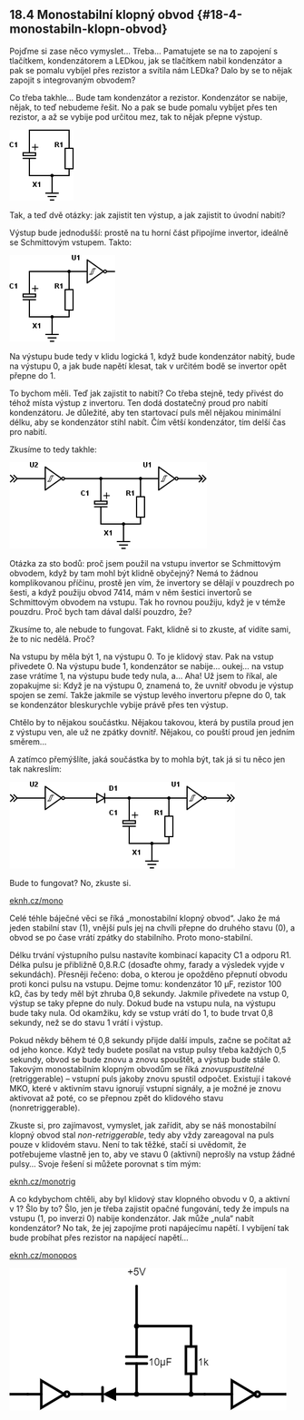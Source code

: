## 18.4 Monostabilní klopný obvod {#18-4-monostabiln-klopn-obvod}

Pojďme si zase něco vymyslet… Třeba… Pamatujete se na to zapojení s tlačítkem, kondenzátorem a LEDkou, jak se tlačítkem nabil kondenzátor a pak se pomalu vybíjel přes rezistor a svítila nám LEDka? Dalo by se to nějak zapojit s integrovaným obvodem?

Co třeba takhle… Bude tam kondenzátor a rezistor. Kondenzátor se nabije, nějak, to teď nebudeme řešit. No a pak se bude pomalu vybíjet přes ten rezistor, a až se vybije pod určitou mez, tak to nějak přepne výstup.

![213-1.png](../images/000239.png)

Tak, a teď dvě otázky: jak zajistit ten výstup, a jak zajistit to úvodní nabití?

Výstup bude jednodušší: prostě na tu horní část připojíme invertor, ideálně se Schmittovým vstupem. Takto:

![213-2.png](../images/000282.png)

Na výstupu bude tedy v klidu logická 1, když bude kondenzátor nabitý, bude na výstupu 0, a jak bude napětí klesat, tak v určitém bodě se invertor opět přepne do 1.

To bychom měli. Teď jak zajistit to nabití? Co třeba stejně, tedy přivést do téhož místa výstup z invertoru. Ten dodá dostatečný proud pro nabití kondenzátoru. Je důležité, aby ten startovací puls měl nějakou minimální délku, aby se kondenzátor stihl nabít. Čím větší kondenzátor, tím delší čas pro nabití.

Zkusíme to tedy takhle:

![214-1.png](../images/000335.png)

Otázka za sto bodů: proč jsem použil na vstupu invertor se Schmittovým obvodem, když by tam mohl být klidně obyčejný? Nemá to žádnou komplikovanou příčinu, prostě jen vím, že invertory se dělají v pouzdrech po šesti, a když použiju obvod 7414, mám v něm šestici invertorů se Schmittovým obvodem na vstupu. Tak ho rovnou použiju, když je v témže pouzdru. Proč bych tam dával další pouzdro, že?

Zkusíme to, ale nebude to fungovat. Fakt, klidně si to zkuste, ať vidíte sami, že to nic nedělá. Proč?

Na vstupu by měla být 1, na výstupu 0\. To je klidový stav. Pak na vstup přivedete 0\. Na výstupu bude 1, kondenzátor se nabije… oukej… na vstup zase vrátíme 1, na výstupu bude tedy nula, a… Aha! Už jsem to říkal, ale zopakujme si: Když je na výstupu 0, znamená to, že uvnitř obvodu je výstup spojen se zemí. Takže jakmile se výstup levého invertoru přepne do 0, tak se kondenzátor bleskurychle vybije právě přes ten výstup.

Chtělo by to nějakou součástku. Nějakou takovou, která by pustila proud jen z výstupu ven, ale už ne zpátky dovnitř. Nějakou, co pouští proud jen jedním směrem…

A zatímco přemýšlíte, jaká součástka by to mohla být, tak já si tu něco jen tak nakreslím:

![215-1.png](../images/000067.png)

Bude to fungovat? No, zkuste si.

[eknh.cz/mono](https://eknh.cz/mono)

Celé téhle báječné věci se říká „monostabilní klopný obvod“. Jako že má jeden stabilní stav (1), vnější puls jej na chvíli přepne do druhého stavu (0), a obvod se po čase vrátí zpátky do stabilního. Proto mono-stabilní.

Délku trvání výstupního pulsu nastavíte kombinací kapacity C1 a odporu R1\. Délka pulsu je přibližně 0,8.R.C (dosaďte ohmy, farady a výsledek vyjde v sekundách). Přesněji řečeno: doba, o kterou je opožděno přepnutí obvodu proti konci pulsu na vstupu. Dejme tomu: kondenzátor 10 µF, rezistor 100 kΩ, čas by tedy měl být zhruba 0,8 sekundy. Jakmile přivedete na vstup 0, výstup se taky přepne do nuly. Dokud bude na vstupu nula, na výstupu bude taky nula. Od okamžiku, kdy se vstup vrátí do 1, to bude trvat 0,8 sekundy, než se do stavu 1 vrátí i výstup.

Pokud někdy během té 0,8 sekundy přijde další impuls, začne se počítat až od jeho konce. Když tedy budete posílat na vstup pulsy třeba každých 0,5 sekundy, obvod se bude znovu a znovu spouštět, a výstup bude stále 0\. Takovým monostabilním klopným obvodům se říká _znovuspustitelné_ (retriggerable) – vstupní puls jakoby znovu spustil odpočet. Existují i takové MKO, které v aktivním stavu ignorují vstupní signály, a je možné je znovu aktivovat až poté, co se přepnou zpět do klidového stavu (nonretriggerable).

Zkuste si, pro zajímavost, vymyslet, jak zařídit, aby se náš monostabilní klopný obvod stal _non-retriggerable_, tedy aby vždy zareagoval na puls pouze v klidovém stavu. Není to tak těžké, stačí si uvědomit, že potřebujeme vlastně jen to, aby ve stavu 0 (aktivní) neprošly na vstup žádné pulsy… Svoje řešení si můžete porovnat s tím mým:

[eknh.cz/monotrig](https://eknh.cz/monotrig)

A co kdybychom chtěli, aby byl klidový stav klopného obvodu v 0, a aktivní v 1? Šlo by to? Šlo, jen je třeba zajistit opačné fungování, tedy že impuls na vstupu (1, po inverzi 0) nabije kondenzátor. Jak může „nula“ nabít kondenzátor? No tak, že jej zapojíme proti napájecímu napětí. I vybíjení tak bude probíhat přes rezistor na napájecí napětí…

[eknh.cz/monopos](https://eknh.cz/monopos)

![216-1.png](../images/000014.png)
